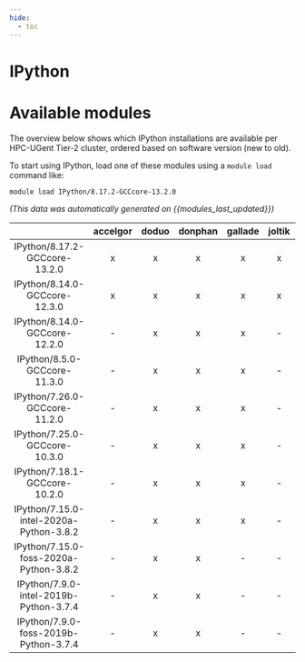 ```yaml
---
hide:
  - toc
---
```


IPython
=======

# Available modules


The overview below shows which IPython installations are available per HPC-UGent Tier-2 cluster, ordered based on software version (new to old).

To start using IPython, load one of these modules using a `module load` command like:

```shell
module load IPython/8.17.2-GCCcore-13.2.0
```

*(This data was automatically generated on {{modules_last_updated}})*  

| |accelgor|doduo|donphan|gallade|joltik|shinx|
| :---: | :---: | :---: | :---: | :---: | :---: | :---: |
|IPython/8.17.2-GCCcore-13.2.0|x|x|x|x|x|x|
|IPython/8.14.0-GCCcore-12.3.0|x|x|x|x|x|x|
|IPython/8.14.0-GCCcore-12.2.0|-|x|x|x|-|-|
|IPython/8.5.0-GCCcore-11.3.0|-|x|x|x|-|x|
|IPython/7.26.0-GCCcore-11.2.0|-|x|x|x|-|-|
|IPython/7.25.0-GCCcore-10.3.0|-|x|x|x|-|-|
|IPython/7.18.1-GCCcore-10.2.0|-|x|x|x|-|-|
|IPython/7.15.0-intel-2020a-Python-3.8.2|-|x|x|x|-|-|
|IPython/7.15.0-foss-2020a-Python-3.8.2|-|x|x|-|-|-|
|IPython/7.9.0-intel-2019b-Python-3.7.4|-|x|x|-|-|-|
|IPython/7.9.0-foss-2019b-Python-3.7.4|-|x|x|-|-|-|
